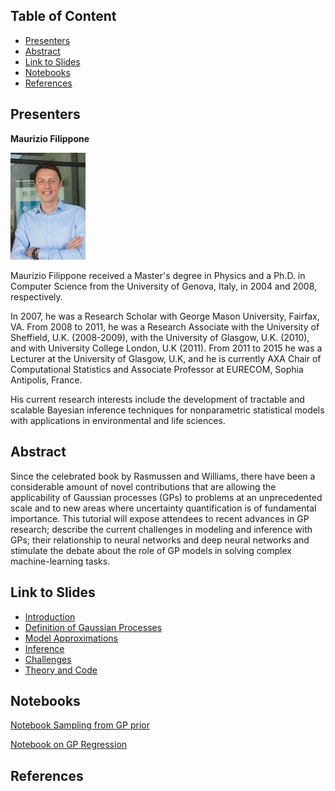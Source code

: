 ## Table of Content

* [Presenters](#presenters)
* [Abstract](#abstract)
* [Link to Slides](#link-to-slides)
* [Notebooks](#notebooks)
* [References](#references)


## Presenters

<b>Maurizio Filippone</b>

<div float: right>
<img width="120" src="authors/maurizio.jpeg" alt="Photo Maurizio" border="0">
</div>


<p>
Maurizio Filippone received a Master&#39;s degree in Physics and a Ph.D. in Computer Science from the University of Genova, Italy, in 2004 and 2008, respectively. 
</p>

<p>
In 2007, he was a Research Scholar with George Mason University, Fairfax, VA. 
  From 2008 to 2011, he was a Research Associate with the University of Sheffield, U.K. (2008-2009), with the University of Glasgow, U.K. (2010), and with University College London, U.K (2011). 
  From 2011 to 2015 he was a Lecturer at the University of Glasgow, U.K, and he is currently AXA Chair of Computational Statistics and Associate Professor at EURECOM, Sophia Antipolis, France. 
</p>

<p>
  His current research interests include the development of tractable and scalable Bayesian inference techniques for nonparametric statistical models with applications in environmental and life sciences.
</p>



## Abstract

Since the celebrated book by Rasmussen and Williams, there have been a considerable amount of novel contributions that are allowing the applicability of Gaussian processes (GPs) to problems at an unprecedented scale and to new areas where uncertainty quantification is of fundamental importance. 
This tutorial will expose attendees to recent advances in GP research; describe the current challenges in modeling and inference with GPs; their relationship to neural networks and deep neural networks and stimulate the debate about the role of GP models in solving complex machine-learning tasks. 

## Link to Slides

* [Introduction](slides/introduction.pdf)
* [Definition of Gaussian Processes](slides/gaussian_processes.pdf)
* [Model Approximations](slides/model_approximations.pdf)
* [Inference](slides/inference.pdf)
* [Challenges](slides/challenges.pdf)
* [Theory and Code](slides/theory_code.pdf)




## Notebooks

[Notebook Sampling from GP prior](notebooks/gp-priors.ipynb)

[Notebook on GP Regression](notebooks/gp-inference.ipynb)


## References

<link rel="import" href="references/references.html">
